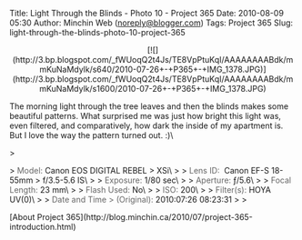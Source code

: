 Title: Light Through the Blinds - Photo 10 - Project 365
Date: 2010-08-09 05:30
Author: Minchin Web (noreply@blogger.com)
Tags: Project 365
Slug: light-through-the-blinds-photo-10-project-365

<div class="separator" style="clear: both; text-align: center;">

</p>
<p>
[![](http://3.bp.blogspot.com/_fWUoqQ2t4Js/TE8VpPtuKqI/AAAAAAAABdk/mmKuNaMdylk/s640/2010-07-26+-+P365+-+IMG_1378.JPG)](http://3.bp.blogspot.com/_fWUoqQ2t4Js/TE8VpPtuKqI/AAAAAAAABdk/mmKuNaMdylk/s1600/2010-07-26+-+P365+-+IMG_1378.JPG)

</div>

</p>
The morning light through the tree leaves and then the blinds makes some
beautiful patterns. What surprised me was just how bright this light
was, even filtered, and comparatively, how dark the inside of my
apartment is. But I love the way the pattern turned out. :)\

</p>
> </p>
> <span style="color: #666666;">Model: </span>Canon EOS DIGITAL REBEL
> XSi\
>
> <span style="color: #666666;">Lens ID: </span> Canon EF-S 18-55mm
> f/3.5-5.6 IS\
>
> <span style="color: #666666;">Exposure: </span>1/80 sec\
>
> <span style="color: #666666;">Aperture: </span>ƒ/5.6\
>
> <span style="color: #666666;">Focal Length: </span>23 mm\
>
> <span style="color: #666666;">Flash Used: </span>No\
>
> <span style="color: #666666;">ISO: </span>200\
>
> <span style="color: #666666;">Filter(s): </span>HOYA UV(0)\
>
> <span style="color: #666666;">Date and Time
> (Original): </span>2010:07:26 08:23:31
>
> <p>

</p>
[About Project
365](http://blog.minchin.ca/2010/07/project-365-introduction.html)

